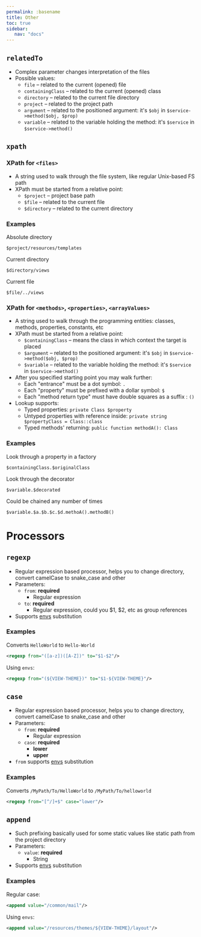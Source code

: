 ```yaml
---
permalink: :basename
title: Other
toc: true
sidebar:
   nav: "docs"
---
```


## `relatedTo`

- Complex parameter changes interpretation of the files
- Possible values:
    - `file` – related to the current (opened) file
    - `containingClass` – related to the current (opened) class
    - `directory` – related to the current file directory
    - `project` – related to the project path
    - `argument` – related to the positioned argument: it's `$obj` in `$service->method($obj, $prop)`
    - `variable` – related to the variable holding the method: it's `$service` in `$service->method()`

## `xpath`

### XPath for `<files>`

- A string used to walk through the file system, like regular Unix-based FS path
- XPath must be started from a relative point:
    - `$project` – project base path
    - `$file` – related to the current file
    - `$directory` – related to the current directory

### Examples

Absolute directory
```
$project/resources/templates
```
Current directory
```
$directory/views
```
Current file
```
$file/../views
```

### XPath for `<methods>`, `<properties>`, `<arrayValues>`
- A string used to walk through the programming entities: classes, methods, properties, constants, etc
- XPath must be started from a relative point:
    - `$containingClass` – means the class in which context the target is placed
    - `$argument` – related to the positioned argument: it's `$obj` in `$service->method($obj, $prop)`
    - `$variable` – related to the variable holding the method: it's `$service` in `$service->method()`
- After you specified starting point you may walk further:
    - Each "entrance" must be a dot symbol: `.`
    - Each "property" must be prefixed with a dollar symbol: `$`
    - Each "method return type" must have double squares as a suffix : `()`
- Lookup supports:
    - Typed properties: `private Class $property`
    - Untyped properties with reference inside: `private string $propertyClass = Class::class`
    - Typed methods' returning: `public function methodA(): Class`

### Examples

Look through a property in a factory
```
$containingClass.$originalClass
```

Look through the decorator
```
$variable.$decorated
```

Could be chained any number of times
```
$variable.$a.$b.$c.$d.methoA().methodB()
```

# Processors

## `regexp`

- Regular expression based processor, helps you to change directory, convert camelCase to snake_case and other
- Parameters:
    - `from`: **required**
        - Regular expression
    - `to`: **required**
        - Regular expression, could you \$1, \$2, etc as group references
- Supports [envs](/envs) substitution

### Examples

Converts `HelloWorld` to `Hello-World`
```xml
<regexp from="([a-z])([A-Z])" to="$1-$2"/>
```

Using `envs`:
```xml
<regexp from="(${VIEW-THEME})" to="$1-${VIEW-THEME}"/>
```

## `case`

- Regular expression based processor, helps you to change directory, convert camelCase to snake_case and other
- Parameters:
    - `from`: **required**
        - Regular expression
    - `case`: **required**
        - **lower**
        - **upper**
- `from` supports [envs](/envs) substitution

### Examples

Converts `/MyPath/To/HelloWorld` to `/MyPath/To/helloworld`
```xml
<regexp from="[^/]+$" case="lower"/>
```

## `append`

- Such prefixing basically used for some static values like static path from the project directory
- Parameters:
    - `value`: **required**
        - String
- Supports [envs](/envs) substitution

### Examples

Regular case:
```xml
<append value="/common/mail"/>
```

Using `envs`:
```xml
<append value="/resources/themes/${VIEW-THEME}/layout"/>
```
